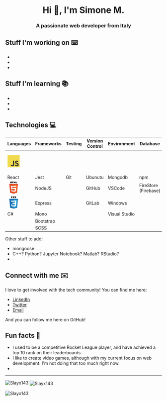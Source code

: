 <!-- # Hi, welcome to my profile 👋
I'm **Simone** (he/him) - a IT based web developer! <!-- currently employed at [Aspenify](https://www.aspenify.com/)!🚀-->
<!-- <p align="center">
  <img src="https://camo.githubusercontent.com/f6decabc6a509fd6d5d8a1053fedc3ad96458e223c6a9f8f312d125b6e833c7b/68747470733a2f2f692e696d6775722e636f6d2f6958754c3148472e706e67"/>    <!-- https://cdn.dribbble.com/users/1162077/screenshots/3848914/programmer.gif -->
<!-- </p> -->
<h1 align="center">Hi 👋, I'm Simone M.</h1>
<h3 align="center">A passionate web developer from Italy</h3>

## Stuff I'm working on ⌨️
- <!-- Creating a [Twitter Clone](https://github.com/arkii1/twitter-app) -->
- <!-- Redesigning my portfolio site in Figma -->
- <!-- Cleaning up my github profile and previous projects -->

## Stuff I'm learning 📚
- <!-- All the cool stuff you can do with **Firebase** -->
- <!-- Improving my knowledge of **backend** in the MERN stack -->
- <!-- React's **Context API** -->

## Technologies  💻

| Languages     | Frameworks    | Testing |  Version Control | Environment   | Database             |  Other       |
| ------------- | ------------- | ------- | ---------------- | ------------- | -------------------- | ------------ |
|  <a href="https://developer.mozilla.org/en-US/docs/Web/JavaScript" target="_blank" rel="noreferrer"> <p align="center-bottom" valign="bottom"> <img  src="https://raw.githubusercontent.com/devicons/devicon/master/icons/javascript/javascript-original.svg" alt="javascript" width="40" height="40"/> </p> </a> 
| React         | Jest    | Git              | Ubunutu       | Mongodb              | npm          |
| <a href="wikipedia.org/wiki/HTML5" target="_blank" rel="noreferrer"> <img src="https://raw.githubusercontent.com/devicons/devicon/master/icons/html5/html5-original-wordmark.svg" alt="html5" width="40" height="40"/> </a>          | NodeJS        |         | GitHub           | VSCode        | FireStore (Firebase) | Webpack      | 
| <a href="https://www.w3schools.com/css/" target="_blank" rel="noreferrer"> <img src="https://raw.githubusercontent.com/devicons/devicon/master/icons/css3/css3-original-wordmark.svg" alt="css3" width="40" height="40"/> </a>           | Express       |         | GitLab           | Windows       |                      | Firebase     |
| C#            | Mono          |         |                  | Visual Studio |                      | Unity        |
|               | Bootstrap     |         |                  |               |                      |              |
|               | SCSS          |         |                  |               |                      |              |

 Other stuff to add: 
- mongoose
- C++? Python? Jupyter Notebook? Matlab? RStudio?
- 

## Connect with me ✉️
I love to get involved with the tech community! You can find me here:
- [LinkedIn]()
- [Twitter]()
- [Email](simo.maliziola@yahoo.it)

And you can follow me here on GitHub!

## Fun facts 🎈
- I used to be a competitive Rocket League player, and have achieved a top 10 rank on their leaderboards.
- I like to create video games, although with my current focus on web development. I'm not doing that too much right now.
-
<hr>

<p><img align="left" src="https://github-readme-stats.vercel.app/api/top-langs?username=slayx143&show_icons=true&locale=en&layout=compact&theme=tokyonight" alt="Slayx143" /></p>

<p>&nbsp;<img align="center" src="https://github-readme-stats.vercel.app/api?username=slayx143&show_icons=true&locale=en&theme=tokyonight" alt="Slayx143" /></p>

<p><img align="center" src="https://github-readme-streak-stats.herokuapp.com/?user=slayx143&&theme=tokyonight" alt="Slayx143" /></p>



<!-- **Slayx143/Slayx143** is a ✨ _special_ ✨ repository because its `README.md` (this file) appears on your GitHub profile.

Here are some ideas to get you started:

- 🔭 I’m currently working on ...
- 🌱 I’m currently learning ...
- 👯 I’m looking to collaborate on ...
- 🤔 I’m looking for help with ...
- 💬 Ask me about ...
- 📫 How to reach me: ...
- 😄 Pronouns: ...
- ⚡ Fun fact: ...
-->
